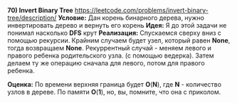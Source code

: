 **70) Invert Binary Tree**
https://leetcode.com/problems/invert-binary-tree/description/
**Условие:**
Дан корень бинарного дерева, нужно инвертировать дерево и вернуть его корень
**Идея:**
Я до этой задачи не понимал насколько **DFS** крут
**Реализация:**
    Спускаемся сверху вниз с помощью рекурсии. Крайним случаем будет узел, который равен **None**, тогда возвращаем **None**. Рекуррентный случай - меняем левого и правого ребенка родительского узла. (с помощью ведерка). Затем делаем ту же операцию сначала для левого, потом для правого ребенка.  

**Оценка:**
    По времени верхняя граница будет **O**(**N**), где **N** - количество узлов в дереве. По памяти **O**(**1**), но, вы, помните, что она с приколом.
